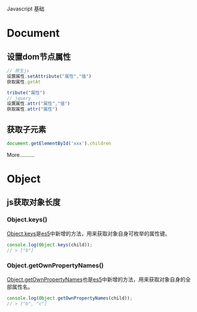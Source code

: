 Javascript 基础

# Document

## 设置dom节点属性

```js
// 原生js
设置属性.setAttribute("属性","值")
获取属性.getAt

tribute("属性")
// jquery
设置属性.attr("属性","值")
获取属性.attr("属性")
```

## 获取子元素

```js
document.getElementById('xxx').children
```

More……….

# Object

## js获取对象长度

### Object.keys()

[Object.keys](http://yanhaijing.com/javascript/2015/05/08/member-of-object/)是[es5](http://yanhaijing.com/es5/)中新增的方法，用来获取对象自身可枚举的属性键。

```javascript
console.log(Object.keys(child));
// > ["b"]
```

### Object.getOwnPropertyNames()

[Object.getOwnPropertyNames](http://yanhaijing.com/javascript/2015/05/08/member-of-object/)也是[es5](http://yanhaijing.com/es5/)中新增的方法，用来获取对象自身的全部属性名。

```js
console.log(Object.getOwnPropertyNames(child));
// > ["b", "c"]
```


